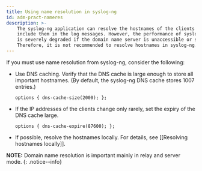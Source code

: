 ```yaml
---
title: Using name resolution in syslog-ng
id: adm-pract-nameres
description: >-
    The syslog-ng application can resolve the hostnames of the clients and
    include them in the log messages. However, the performance of syslog-ng
    is severely degraded if the domain name server is unaccessible or slow.
    Therefore, it is not recommended to resolve hostnames in syslog-ng. 
---
```


If you must use name resolution from syslog-ng, consider the following:

- Use DNS caching. Verify that the DNS cache is large enough to store
    all important hostnames. (By default, the syslog-ng DNS cache stores
    1007 entries.)

    ```config
    options { dns-cache-size(2000); };
    ```

- If the IP addresses of the clients change only rarely, set the
    expiry of the DNS cache large.

    ```config
    options { dns-cache-expire(87600); };
    ```

- If possible, resolve the hostnames locally. For details, see
    [[Resolving hostnames locally]].

**NOTE:** Domain name resolution is important mainly in relay and server
mode.
{: .notice--info}
